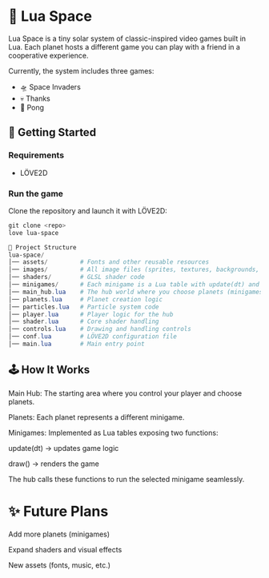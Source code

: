 # 🌌 Lua Space

Lua Space is a tiny solar system of classic-inspired video games built in Lua. Each planet hosts a different game you can play with a friend in a cooperative experience.

Currently, the system includes three games:

- 🛸 Space Invaders
- 💀 Thanks
- 🏓 Pong

## 🚀 Getting Started

### Requirements

- LÖVE2D

### Run the game

Clone the repository and launch it with LÖVE2D:

~~~ powershell
git clone <repo>
love lua-space
~~~

~~~ powershell
📂 Project Structure
lua-space/
│── assets/         # Fonts and other reusable resources
│── images/         # All image files (sprites, textures, backgrounds, etc.)
│── shaders/        # GLSL shader code
│── minigames/      # Each minigame is a Lua table with update(dt) and draw()
│── main_hub.lua    # The hub world where you choose planets (minigames)
│── planets.lua     # Planet creation logic
│── particles.lua   # Particle system code
│── player.lua      # Player logic for the hub
│── shader.lua      # Core shader handling
│── controls.lua    # Drawing and handling controls
│── conf.lua        # LÖVE2D configuration file
│── main.lua        # Main entry point
~~~

## 🕹️ How It Works

Main Hub: The starting area where you control your player and choose planets.

Planets: Each planet represents a different minigame.

Minigames: Implemented as Lua tables exposing two functions:

update(dt) → updates game logic

draw() → renders the game

The hub calls these functions to run the selected minigame seamlessly.

# ✨ Future Plans

Add more planets (minigames)

Expand shaders and visual effects

New assets (fonts, music, etc.)